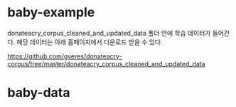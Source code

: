# baby-example

donateacry_corpus_cleaned_and_updated_data 폴더 안에 학습 데이터가 들어간다. 해당 데이터는 아래 홈페이지에서 다운로드 받을 수 있다.

https://github.com/gveres/donateacry-corpus/tree/master/donateacry_corpus_cleaned_and_updated_data
# baby-data
